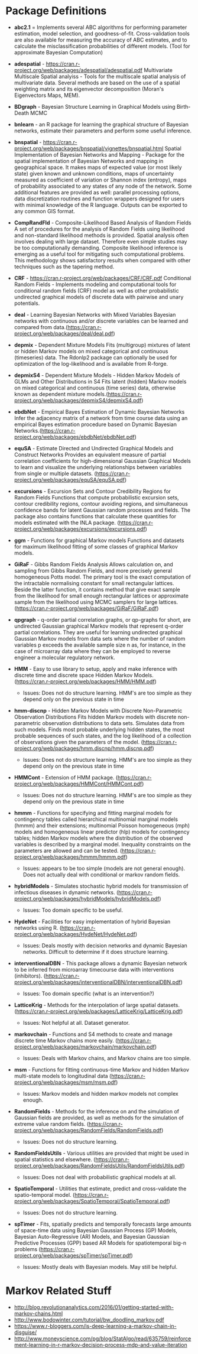 # Package Definitions

* **abc2.1** = Implements several ABC algorithms for performing parameter estimation, model selection, and goodness-of-fit. Cross-validation tools are also available for measuring the accuracy of ABC estimates, and to calculate the misclassification probabilities of different models.
(Tool for approximate Bayesian Computation)

* **adespatial** - https://cran.r-project.org/web/packages/adespatial/adespatial.pdf
Multivariate Multiscale Spatial analyiss - Tools for the multiscale spatial analysis of multivariate data. Several methods are based on the use of a spatial weighting matrix and its eigenvector decomposition (Moran's Eigenvectors Maps, MEM).

* **BDgraph** - Bayesian Structure Learning in Graphical Models using Birth-Death MCMC

* **bnlearn** - an R package for learning the graphical structure of Bayesian networks, estimate their parameters and perform some useful inference.

* **bnspatial** - https://cran.r-project.org/web/packages/bnspatial/vignettes/bnspatial.html
Spatial Implementation of Bayesian Networks and Mapping - Package for the spatial implementation of Bayesian Networks and mapping in geographical space. It makes maps of expected value (or most likely state) given known and unknown conditions, maps of uncertainty measured as coefficient of variation or Shannon index (entropy), maps of probability associated to any states of any node of the network. Some additional features are provided as well: parallel processing options, data discretization routines and function wrappers designed for users with minimal knowledge of the R language. Outputs can be exported to any common GIS format.

* **CompRandFld** - Composite-Likelihood Based Analysis of Random Fields
A set of procedures for the analysis of Random Fields using likelihood and non-standard likelihood methods is provided. Spatial analysis often involves dealing with large dataset. Therefore even simple studies may be too computationally demanding. Composite likelihood inference is emerging as a useful tool for mitigating such computational problems. This methodology shows satisfactory results when compared with other techniques such as the tapering method.

* **CRF** - https://cran.r-project.org/web/packages/CRF/CRF.pdf
Conditional Random Fields - Implements modeling and computational tools for conditional random fields (CRF) model as well as other probabilistic undirected graphical models of discrete data with pairwise and unary potentials.

* **deal** - Learning Bayesian Networks with Mixed Variables
Bayesian networks with continuous and/or discrete variables can be learned and compared from data.(https://cran.r-project.org/web/packages/deal/deal.pdf)

* **depmix** - Dependent Mixture Models
Fits (multigroup) mixtures of latent or hidden Markov models on mixed categorical and continuous (timeseries) data. The Rdonlp2 package can optionally be used for optimization of the log-likelihood and is available from R-forge. 

* **depmixS4** - Dependent Mixture Models - Hidden Markov Models of GLMs and Other Distributions in S4
Fits latent (hidden) Markov models on mixed categorical and continuous (time series) data, otherwise known as dependent mixture models.(https://cran.r-project.org/web/packages/depmixS4/depmixS4.pdf)

* **ebdbNet** - Empirical Bayes Estimation of Dynamic Bayesian Networks
Infer the adjacency matrix of a network from time course data using an empirical Bayes estimation procedure based on Dynamic Bayesian Networks.(https://cran.r-project.org/web/packages/ebdbNet/ebdbNet.pdf)

* **equSA** - Estimate Directed and Undirected Graphical Models and Construct Networks
Provides an equivalent measure of partial correlation coefficients for high-dimensional Gaussian Graphical Models to learn and visualize the underlying relationships between variables from single or multiple datasets.
(https://cran.r-project.org/web/packages/equSA/equSA.pdf)

* **excursions** - Excursion Sets and Contour Credibility Regions for Random Fields
Functions that compute probabilistic excursion sets, contour credibility regions, contour avoiding regions, and simultaneous confidence bands for latent Gaussian random processes and fields. The package also contains functions that calculate these quantities for models estimated with the INLA package.
(https://cran.r-project.org/web/packages/excursions/excursions.pdf)

* **ggm** - Functions for graphical Markov models
Functions and datasets for maximum likelihood fitting of some classes of graphical Markov models.

* **GiRaF** - Gibbs Random Fields Analysis
Allows calculation on, and sampling from Gibbs Random Fields, and more precisely general homogeneous Potts model. The primary tool is the exact computation of the intractable normalising constant for small rectangular lattices. Beside the latter function, it contains method that give exact sample from the likelihood for small enough rectangular lattices or approximate sample from the likelihood using MCMC samplers for large lattices.
(https://cran.r-project.org/web/packages/GiRaF/GiRaF.pdf)

* **qpgraph** - q-order partial correlation graphs, or qp-graphs for short, are undirected Gaussian graphical Markov models that represent q-order partial correlations. They are useful for learning undirected graphical Gaussian Markov models from data sets where the number of random variables p exceeds the available sample size n as, for instance, in the case of microarray data where they can be employed to reverse engineer a molecular regulatory network. 

* **HMM** - Easy to use library to setup, apply and make inference with discrete time and discrete space Hidden Markov Models.  
(https://cran.r-project.org/web/packages/HMM/HMM.pdf)
	* Issues: Does not do structure learning. HMM's are too simple as they depend only on the previous state in time

* **hmm-discnp** - Hidden Markov Models with Discrete Non-Parametric Observation Distributions
Fits hidden Markov models with discrete non-parametric observation distributions to data sets. Simulates data from such models. Finds most probable underlying hidden
states, the most probable sequences of such states, and the log likelihood of a collection of observations given the parameters of the model.
(https://cran.r-project.org/web/packages/hmm.discnp/hmm.discnp.pdf)
	* Issues: Does not do structure learning. HMM's are too simple as they depend only on the previous state in time

* **HMMCont** - Extension of HMM package. 
(https://cran.r-project.org/web/packages/HMMCont/HMMCont.pdf)
	* Issues: Does not do structure learning. HMM's are too simple as they depend only on the previous state in time

* **hmmm** - Functions for specifying and fitting marginal models for contingency tables called hierarchical multinomial marginal models
(hmmm) and their extensions; multinomial Poisson homogeneous (mph) models and homogeneous linear predictor  (hlp) models for contingency
tables; hidden Markov models where the distribution of the observed variables is described by a marginal model.
Inequality constraints on the parameters are allowed and can be tested.
(https://cran.r-project.org/web/packages/hmmm/hmmm.pdf)
	* Issues: appears to be too simple (models are not general enough). Does not actually deal with conditional or markov random fields. 

* **hybridModels** - Simulates stochastic hybrid models for transmission of infectious diseases in dynamic networks.
(https://cran.r-project.org/web/packages/hybridModels/hybridModels.pdf)
	* Issues: Too domain specific to be useful. 

* **HydeNet** - Facilities for easy implementation of hybrid Bayesian networks using R.
(https://cran.r-project.org/web/packages/HydeNet/HydeNet.pdf)
	* Issues: Deals mostly with decision networks and dynamic Bayesian networks. Difficult to determine if it does structure learning. 
	
* **interventionalDBN** - This package allows a dynamic Bayesian network to be inferred from microarray timecourse data with interventions (inhibitors).
(https://cran.r-project.org/web/packages/interventionalDBN/interventionalDBN.pdf)
	* Issues: Too domain specific (what is an intervention?)

* **LatticeKrig** - Methods for the interpolation of large spatial datasets. 
(https://cran.r-project.org/web/packages/LatticeKrig/LatticeKrig.pdf)
	* Issues: Not helpful at all. Dataset generator. 

* **markovchain** - Functions and S4 methods to create and manage discrete time Markov chains more easily.
(https://cran.r-project.org/web/packages/markovchain/markovchain.pdf)
	* Issues: Deals with Markov chains, and Markov chains are too simple. 

* **msm** - Functions for fitting continuous-time Markov and hidden Markov multi-state models to longitudinal data
(https://cran.r-project.org/web/packages/msm/msm.pdf)
	* Issues: Markov models and hidden markov models not complex enough. 
	
* **RandomFields** - Methods for the inference on and the simulation of Gaussian fields are provided, as well as methods for the simulation of extreme value random fields.
(https://cran.r-project.org/web/packages/RandomFields/RandomFields.pdf)
	* Issues: Does not do structure learning. 

* **RandomFieldsUtils** - Various utilities are provided that might be used in spatial statistics and elsewhere. 
(https://cran.r-project.org/web/packages/RandomFieldsUtils/RandomFieldsUtils.pdf)
	* Issues: Does not deal with probabilistic graphical models at all. 

* **SpatioTemporal** - Utilities that estimate, predict and cross-validate the spatio-temporal model. 
(https://cran.r-project.org/web/packages/SpatioTemporal/SpatioTemporal.pdf)
	* Issues: Does not do structure learning. 

* **spTimer** - Fits, spatially predicts and temporally forecasts large amounts of space-time data using Bayesian Gaussian Process (GP) Models, Bayesian Auto-Regressive (AR) Models,
and Bayesian Gaussian Predictive Processes (GPP) based AR Models for spatiotemporal big-n problems
(https://cran.r-project.org/web/packages/spTimer/spTimer.pdf)
	* Issues: Mostly deals with Bayesian models. May still be helpful. 
	
# Markov Related Stuff
* http://blog.revolutionanalytics.com/2016/01/getting-started-with-markov-chains.html
* http://www.bodowinter.com/tutorial/bw_doodling_markov.pdf
* https://www.r-bloggers.com/is-deep-learning-a-markov-chain-in-disguise/
* http://www.moneyscience.com/pg/blog/StatAlgo/read/635759/reinforcement-learning-in-r-markov-decision-process-mdp-and-value-iteration 



